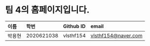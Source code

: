 # 팀 4의 홈페이지입니다.

| 이름 | 학번 | Github ID | email |
|:---|:---|:---|:----|
| 박용현 | 2020621038 | vlsthf154 | vlsthf154@naver.com |
